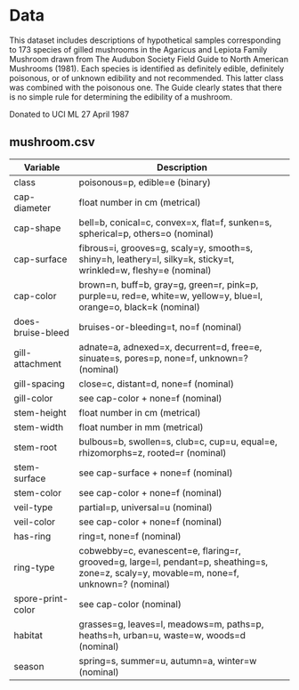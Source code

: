 # Data

This dataset includes descriptions of hypothetical samples corresponding to 173 species of gilled mushrooms in the Agaricus and Lepiota Family Mushroom drawn from The Audubon Society Field Guide to North American Mushrooms (1981). Each species is identified as definitely edible, definitely poisonous, or of unknown edibility and not recommended. This latter class was combined with the poisonous one. The Guide clearly states that there is no simple rule for determining the edibility of a mushroom.

Donated to UCI ML 27 April 1987

## mushroom.csv
| Variable                | Description                                                                                   |
|-------------------------|-----------------------------------------------------------------------------------------------|
| class                   | poisonous=p, edible=e (binary)                                                                |
| cap-diameter            | float number in cm (metrical)                                                                 |
| cap-shape               | bell=b, conical=c, convex=x, flat=f, sunken=s, spherical=p, others=o (nominal)                |
| cap-surface             | fibrous=i, grooves=g, scaly=y, smooth=s, shiny=h, leathery=l, silky=k, sticky=t, wrinkled=w, fleshy=e (nominal) |
| cap-color               | brown=n, buff=b, gray=g, green=r, pink=p, purple=u, red=e, white=w, yellow=y, blue=l, orange=o, black=k (nominal) |
| does-bruise-bleed       | bruises-or-bleeding=t, no=f (nominal)                                                         |
| gill-attachment         | adnate=a, adnexed=x, decurrent=d, free=e, sinuate=s, pores=p, none=f, unknown=? (nominal)     |
| gill-spacing            | close=c, distant=d, none=f (nominal)                                                          |
| gill-color              | see cap-color + none=f (nominal)                                                              |
| stem-height             | float number in cm (metrical)                                                                 |
| stem-width              | float number in mm (metrical)                                                                 |
| stem-root               | bulbous=b, swollen=s, club=c, cup=u, equal=e, rhizomorphs=z, rooted=r (nominal)               |
| stem-surface            | see cap-surface + none=f (nominal)                                                            |
| stem-color              | see cap-color + none=f (nominal)                                                              |
| veil-type               | partial=p, universal=u (nominal)                                                              |
| veil-color              | see cap-color + none=f (nominal)                                                              |
| has-ring                | ring=t, none=f (nominal)                                                                      |
| ring-type               | cobwebby=c, evanescent=e, flaring=r, grooved=g, large=l, pendant=p, sheathing=s, zone=z, scaly=y, movable=m, none=f, unknown=? (nominal) |
| spore-print-color       | see cap-color (nominal)                                                                       |
| habitat                 | grasses=g, leaves=l, meadows=m, paths=p, heaths=h, urban=u, waste=w, woods=d (nominal)        |
| season                  | spring=s, summer=u, autumn=a, winter=w (nominal)                                              |
